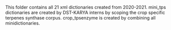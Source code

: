 This folder contains all 21 xml dictionaries created from 2020-2021. mini_tps dictionaries are created by DST-KARYA interns by scoping the crop specific terpenes synthase corpus. crop_tpsenzyme is created by combining all minidictionaries. 
